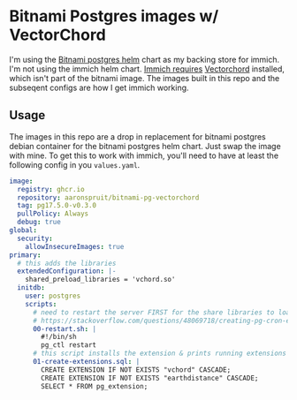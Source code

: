 # Bitnami Postgres images w/ VectorChord

I'm using the [Bitnami postgres helm](https://github.com/bitnami/charts/blob/main/bitnami/postgresql/README.md) chart as my backing store for immich.  I'm not using the immich helm chart.  [Immich requires](https://immich.app/docs/administration/postgres-standalone/) [Vectorchord](https://docs.vectorchord.ai/) installed, which isn't part of the bitnami image.  The images built in this repo and the subseqent configs are how I get immich working.

## Usage

The images in this repo are a drop in replacement for bitnami postgres debian container for the bitnami postgres helm chart. Just swap the image with mine.  To get this to work with immich, you'll need to have at least the following config in you `values.yaml`.

```yaml
image:
  registry: ghcr.io
  repository: aaronspruit/bitnami-pg-vectorchord
  tag: pg17.5.0-v0.3.0
  pullPolicy: Always
  debug: true
global:
  security:
    allowInsecureImages: true
primary:
  # this adds the libraries
  extendedConfiguration: |-
    shared_preload_libraries = 'vchord.so'
  initdb:
    user: postgres
    scripts: 
      # need to restart the server FIRST for the share libraries to load
      # https://stackoverflow.com/questions/48069718/creating-pg-cron-extension-within-docker-entrypoint-initdb-d-fails/51797554#51797554
      00-restart.sh: |
        #!/bin/sh
        pg_ctl restart
      # this script installs the extension & prints running extensions in app DB
      01-create-extensions.sql: |
        CREATE EXTENSION IF NOT EXISTS "vchord" CASCADE;
        CREATE EXTENSION IF NOT EXISTS "earthdistance" CASCADE;
        SELECT * FROM pg_extension;
